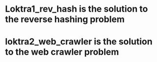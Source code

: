 # Loktra1_rev_hash is the solution to the reverse hashing problem
# loktra2_web_crawler is the solution to the web crawler problem
